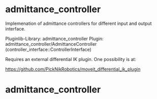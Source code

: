 admittance_controller
==========================================

Implemenation of admittance controllers for different input and output interface.

Pluginlib-Library: admittance_controller
Plugin: admittance_controller/AdmittanceController (controller_interface::ControllerInterface)

Requires an external differential IK plugin. One possibility is at:

https://github.com/PickNikRobotics/moveit_differential_ik_plugin
# admittance_controller

